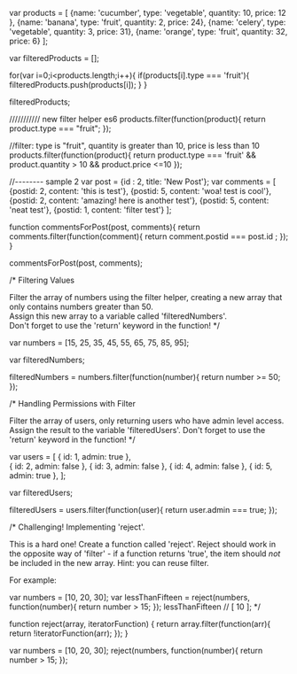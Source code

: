 var products = [
	{name: 'cucumber', type: 'vegetable', quantity: 10, price: 12 },
	{name: 'banana', type: 'fruit', quantity: 2, price: 24},
	{name: 'celery', type: 'vegetable', quantity: 3, price: 31},
	{name: 'orange', type: 'fruit', quantity: 32, price: 6}
];

var filteredProducts = [];

for(var i=0;i<products.length;i++){
	if(products[i].type === 'fruit'){
		filteredProducts.push(products[i]);
	}
}

filteredProducts;


/////////// new filter helper es6
products.filter(function(product){
	return product.type === "fruit";
});


//filter: type is "fruit", quantity is greater than 10, price is less than 10
products.filter(function(product){
	return product.type === 'fruit'
		&& product.quantity > 10
		&& product.price <=10
});




//-------- sample 2
var post = {id : 2, title: 'New Post'};
var comments = [
	{postid: 2, content: 'this is test'},
	{postid: 5, content: 'woa! test is cool'},
	{postid: 2, content: 'amazing! here is another test'},
	{postid: 5, content: 'neat test'},
	{postid: 1, content: 'filter test'}
];

function commentsForPost(post, comments){
	return comments.filter(function(comment){
		return comment.postid === post.id	;
	});
}

commentsForPost(post, comments);	




/*
Filtering Values

Filter the array of numbers using the filter helper, 
creating a new array that only contains numbers greater than 50.  
Assign this new array to a variable called 'filteredNumbers'.  
Don't forget to use the 'return' keyword in the function!
*/

var numbers = [15, 25, 35, 45, 55, 65, 75, 85, 95];

var filteredNumbers;

filteredNumbers = numbers.filter(function(number){
   return number >= 50; 
});


/*
Handling Permissions with Filter

Filter the array of users, only returning users who have admin level access.  
Assign the result to the variable 'filteredUsers'. 
Don't forget to use the 'return' keyword in the function!
*/

var users = [
 { id: 1, admin: true },  
 { id: 2, admin: false },
 { id: 3, admin: false },
 { id: 4, admin: false },
 { id: 5, admin: true },
];

var filteredUsers;

filteredUsers = users.filter(function(user){
   return user.admin === true; 
});


/*
Challenging! Implementing 'reject'.

This is a hard one!  Create a function called 'reject'.  Reject should work in the opposite way of 'filter' - if a function returns 'true', the item should *not* be included in the new array.  Hint: you can reuse filter.


For example:

var numbers = [10, 20, 30];
var lessThanFifteen = reject(numbers, function(number){
  return number > 15;
}); 
lessThanFifteen // [ 10 ];
*/

function reject(array, iteratorFunction) {
  return array.filter(function(arr){
     return !iteratorFunction(arr);
  });
}

var numbers = [10, 20, 30];
reject(numbers, function(number){
	return number > 15;
});
